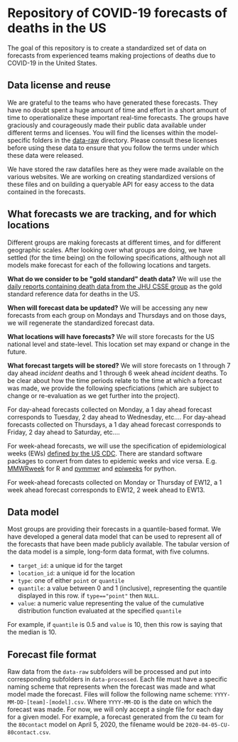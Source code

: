 # Repository of COVID-19 forecasts of deaths in the US

The goal of this repository is to create a standardized set of data on forecasts from experienced teams making projections of deaths due to COVID-19 in the United States.

## Data license and reuse
We are grateful to the teams who have generated these forecasts. They have no doubt spent a huge amount of time and effort in a short amount of time to operationalize these important real-time forecasts. The groups have graciously and courageously made their public data available under different terms and licenses. You will find the licenses within the model-specific folders in the [data-raw](./data-raw/) directory. Please consult these licenses before using these data to ensure that you follow the terms under which these data were released.

We have stored the raw datafiles here as they were made available on the various websites. We are working on creating standardized versions of these files and on building a queryable API for easy access to the data contained in the forecasts. 

## What forecasts we are tracking, and for which locations
Different groups are making forecasts at different times, and for different geographic scales. After looking over what groups are doing, we have settled (for the time being) on the following specifications, although not all models make forecast for each of the following locations and targets. 

**What do we consider to be "gold standard" death data?**
We will use the [daily reports containing death data from the JHU CSSE group](https://github.com/CSSEGISandData/COVID-19/tree/master/csse_covid_19_data/csse_covid_19_daily_reports) as the gold standard reference data for deaths in the US.

**When will forecast data be updated?** 
We will be accessing any new forecasts from each group on Mondays and Thursdays and on those days, we will regenerate the standardized forecast data.

**What locations will have forecasts?**
We will store forecasts for the US national level and state-level. This location set may expand or change in the future.

**What forecast targets will be stored?**
We will store forecasts on 1 through 7 day ahead _incident_ deaths and 1 through 6 week ahead _incident_ deaths. To be clear about how the time periods relate to the time at which a forecast was made, we provide the following specficiations (which are subject to change or re-evaluation as we get further into the project). 

For day-ahead forecasts collected on Monday, a 1 day ahead forecast corresponds to Tuesday, 2 day ahead to Wednesday, etc.... 
For day-ahead forecasts collected on Thursdays, a 1 day ahead forecast corresponds to Friday, 2 day ahead to Saturday, etc.... 

For week-ahead forecasts, we will use the specification of epidemiological weeks (EWs) [defined by the US CDC](https://wwwn.cdc.gov/nndss/document/MMWR_Week_overview.pdf). 
There are standard software packages to convert from dates to epidemic weeks and vice versa. E.g. [MMWRweek](https://cran.r-project.org/web/packages/MMWRweek/) for R and [pymmwr](https://pypi.org/project/pymmwr/) and [epiweeks](https://pypi.org/project/epiweeks/) for python.

For week-ahead forecasts collected on Monday or Thursday  of EW12, a 1 week ahead forecast corresponds to EW12, 2 week ahead to EW13.


## Data model
Most groups are providing their forecasts in a quantile-based format. We have developed a general data model that can be used to represent all of the forecasts that have been made publicly available. The tabular version of the data model is a simple, long-form data format, with five columns.

 - `target_id`: a unique id for the target
 - `location_id`: a unique id for the location
 - `type`: one of either `point` or `quantile`
 - `quantile`: a value between 0 and 1 (inclusive), representing the quantile displayed in this row. if `type=="point"` then `NULL`.
 - `value`: a numeric value representing the value of the cumulative distribution function evaluated at the specified `quantile`
 
For example, if `quantile` is 0.5 and `value` is 10, then this row is saying that the median is 10.

## Forecast file format
Raw data from the `data-raw` subfolders will be processed and put into corresponding subfolders in `data-processed`. Each file must have a specific naming scheme that represents when the forecast was made and what model made the forecast. Files will follow the following name scheme: `YYYY-MM-DD-[team]-[model].csv`. Where `YYYY-MM-DD` is the date on which the forecast was made. For now, we will only accept a single file for each day for a given model. For example, a forecast generated from the `CU` team for the `80contact` model on April 5, 2020, the filename would be `2020-04-05-CU-80contact.csv`.



